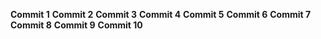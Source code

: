 __Commit 1__
__Commit 2__
__Commit 3__
__Commit 4__
__Commit 5__
__Commit 6__
__Commit 7__
__Commit 8__
__Commit 9__
__Commit 10__